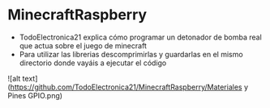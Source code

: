 # MinecraftRaspberry

- TodoElectronica21 explica cómo programar un detonador de bomba real que actua sobre el juego de minecraft
- Para utilizar las librerias descomprimirlas y guardarlas en el mismo directorio donde vayáis a ejecutar el código

![alt text](https://github.com/TodoElectronica21/MinecraftRaspberry/Materiales y Pines GPIO.png)
